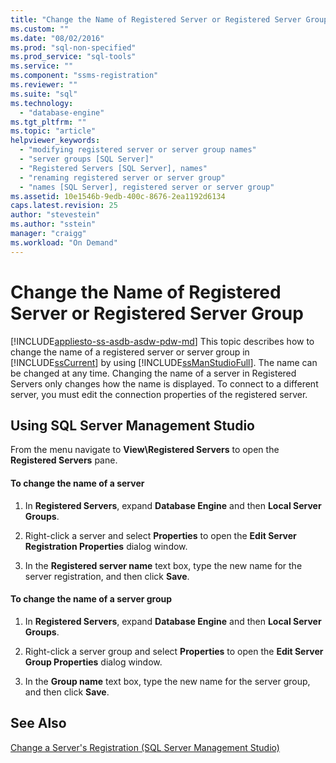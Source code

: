 ```yaml
---
title: "Change the Name of Registered Server or Registered Server Group | Microsoft Docs"
ms.custom: ""
ms.date: "08/02/2016"
ms.prod: "sql-non-specified"
ms.prod_service: "sql-tools"
ms.service: ""
ms.component: "ssms-registration"
ms.reviewer: ""
ms.suite: "sql"
ms.technology: 
  - "database-engine"
ms.tgt_pltfrm: ""
ms.topic: "article"
helpviewer_keywords: 
  - "modifying registered server or server group names"
  - "server groups [SQL Server]"
  - "Registered Servers [SQL Server], names"
  - "renaming registered server or server group"
  - "names [SQL Server], registered server or server group"
ms.assetid: 10e1546b-9edb-400c-8676-2ea1192d6134
caps.latest.revision: 25
author: "stevestein"
ms.author: "sstein"
manager: "craigg"
ms.workload: "On Demand"
---
```

# Change the Name of Registered Server or Registered Server Group
[!INCLUDE[appliesto-ss-asdb-asdw-pdw-md](../../includes/appliesto-ss-asdb-asdw-pdw-md.md)]
  This topic describes how to change the name of a registered server or server group in [!INCLUDE[ssCurrent](../../includes/sscurrent-md.md)] by using [!INCLUDE[ssManStudioFull](../../includes/ssmanstudiofull-md.md)]. The name can be changed at any time. Changing the name of a server in Registered Servers only changes how the name is displayed. To connect to a different server, you must edit the connection properties of the registered server.  
  
##  <a name="SSMSProcedure"></a> Using SQL Server Management Studio  
From the menu navigate to **View\\Registered Servers** to open the **Registered Servers** pane.  
#### To change the name of a server  
  
1.  In **Registered Servers**, expand **Database Engine** and then **Local Server Groups**.  

2.  Right-click a server and select **Properties** to open the **Edit Server Registration Properties** dialog window.
  
3.  In the **Registered server name** text box, type the new name for the server registration, and then click **Save**.  
  
#### To change the name of a server group  
  
1.  In **Registered Servers**, expand **Database Engine** and then **Local Server Groups**.  

2.  Right-click a server group and select **Properties** to open the **Edit Server Group Properties** dialog window. 
  
3.  In the **Group name** text box, type the new name for the server group, and then click **Save**.  
  
## See Also  
 [Change a Server's Registration &#40;SQL Server Management Studio&#41;](../../tools/sql-server-management-studio/change-a-server-s-registration-sql-server-management-studio.md)  
  
  

